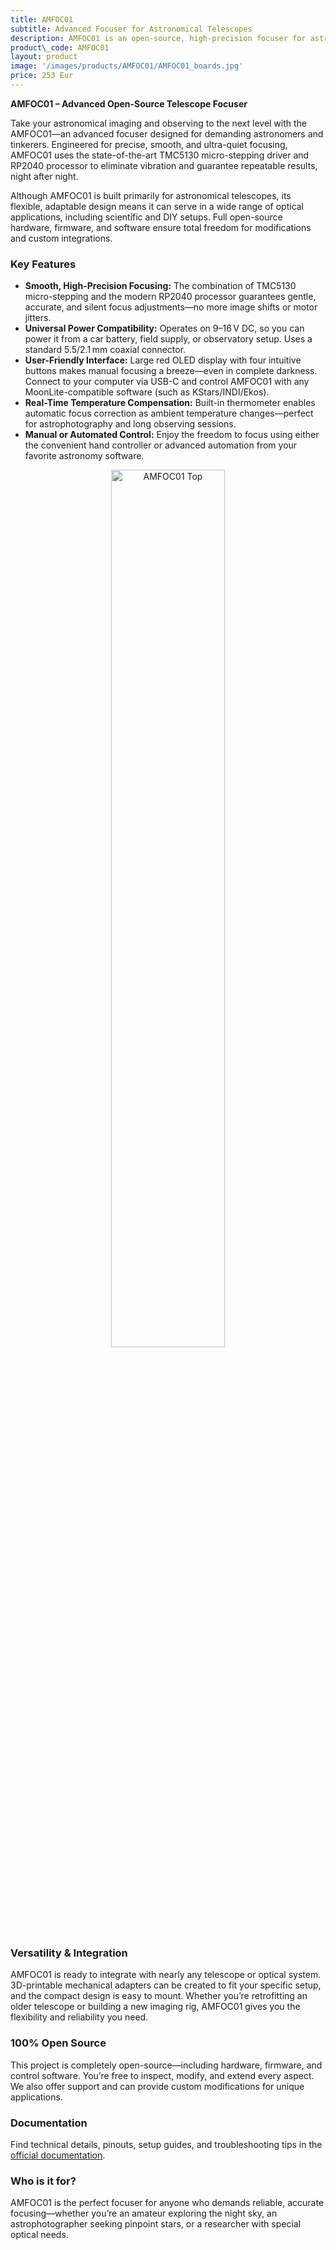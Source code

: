 ```yaml
---
title: AMFOC01
subtitle: Advanced Focuser for Astronomical Telescopes
description: AMFOC01 is an open-source, high-precision focuser for astronomical telescopes with USB-C connectivity. This advanced tool enables perfect, vibration-free focusing—whether controlled from your computer or via a simple manual controller. The ideal solution for both amateur and professional astronomers looking to achieve ultimate accuracy in their observations.
product\_code: AMFOC01
layout: product
image: '/images/products/AMFOC01/AMFOC01_boards.jpg'
price: 253 Eur
---
```


**AMFOC01 – Advanced Open-Source Telescope Focuser**

Take your astronomical imaging and observing to the next level with the AMFOC01—an advanced focuser designed for demanding astronomers and tinkerers. Engineered for precise, smooth, and ultra-quiet focusing, AMFOC01 uses the state-of-the-art TMC5130 micro-stepping driver and RP2040 processor to eliminate vibration and guarantee repeatable results, night after night.

Although AMFOC01 is built primarily for astronomical telescopes, its flexible, adaptable design means it can serve in a wide range of optical applications, including scientific and DIY setups. Full open-source hardware, firmware, and software ensure total freedom for modifications and custom integrations.


### Key Features

* **Smooth, High-Precision Focusing:**
  The combination of TMC5130 micro-stepping and the modern RP2040 processor guarantees gentle, accurate, and silent focus adjustments—no more image shifts or motor jitters.
* **Universal Power Compatibility:**
  Operates on 9–16 V DC, so you can power it from a car battery, field supply, or observatory setup. Uses a standard 5.5/2.1 mm coaxial connector.
* **User-Friendly Interface:**
  Large red OLED display with four intuitive buttons makes manual focusing a breeze—even in complete darkness. Connect to your computer via USB-C and control AMFOC01 with any MoonLite-compatible software (such as KStars/INDI/Ekos).
* **Real-Time Temperature Compensation:**
  Built-in thermometer enables automatic focus correction as ambient temperature changes—perfect for astrophotography and long observing sessions.
* **Manual or Automated Control:**
  Enjoy the freedom to focus using either the convenient hand controller or advanced automation from your favorite astronomy software.


<p align="center">
  <img alt="AMFOC01 Top" src="/images/products/AMFOC01/amfoc_schema.png" width="60%">
</p>


### Versatility & Integration

AMFOC01 is ready to integrate with nearly any telescope or optical system. 3D-printable mechanical adapters can be created to fit your specific setup, and the compact design is easy to mount. Whether you’re retrofitting an older telescope or building a new imaging rig, AMFOC01 gives you the flexibility and reliability you need.


### 100% Open Source

This project is completely open-source—including hardware, firmware, and control software. You’re free to inspect, modify, and extend every aspect. We also offer support and can provide custom modifications for unique applications.


### Documentation

Find technical details, pinouts, setup guides, and troubleshooting tips in the [official documentation](/docs/AMFOC01/).


### Who is it for?

AMFOC01 is the perfect focuser for anyone who demands reliable, accurate focusing—whether you’re an amateur exploring the night sky, an astrophotographer seeking pinpoint stars, or a researcher with special optical needs.

